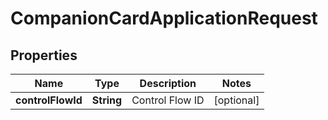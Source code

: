# CompanionCardApplicationRequest

## Properties
Name | Type | Description | Notes
------------ | ------------- | ------------- | -------------
**controlFlowId** | **String** | Control Flow ID |  [optional]
